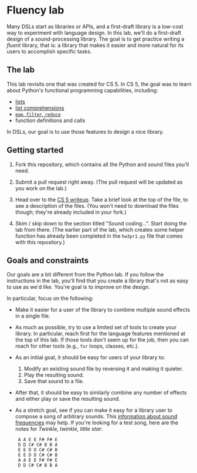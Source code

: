 [CS5Lab]: https://www.cs.hmc.edu/twiki/bin/view/CS5/SoundsGoodLab
[Frequencies]: http://en.wikipedia.org/wiki/Piano_key_frequencies

# Fluency lab

Many DSLs start as libraries or APIs, and a first-draft library is a low-cost
way to experiment with language design. In this lab, we'll do a first-draft
design of a sound-processing library. The goal is to get practice writing a
*fluent* library, that is: a library that makes it easier and more natural for
its users to accomplish specific tasks.

## The lab
This lab revisits one that was created for CS 5. In CS 5, the goal was to learn
about Python's functional programming capabilities, including:

   + [lists](http://www.tutorialspoint.com/python/python_lists.htm)
   + [list comprehensions](https://docs.python.org/2/tutorial/datastructures.html#list-comprehensions)
   + [`map`, `filter`, `reduce`](http://www.python-course.eu/lambda.php)
   + function definitions and calls

In DSLs, our goal is to *use* those features to design a nice library. 

## Getting started

   1. Fork this repository, which contains all the Python and sound files you'll
   need.

   1. Submit a pull request right away. (The pull request will be updated as
   you work on the lab.)

   1. Head over to the [CS 5 writeup][CS5Lab]. Take a brief look at the top of
   the file, to see a description of the files. (You won't need to download the
   files though; they're already included in your fork.)

   1. Skim / skip down to the section titled "Sound coding...". Start doing the
   lab from there. (The earlier part of the lab, which creates some helper
   function has already been completed in the `hw3pr1.py` file that comes with
   this repository.)

## Goals and constraints
Our goals are a bit different from the Python lab. If you follow the
instructions in the lab, you'll find that you create a library that's not as
easy to use as we'd like. You're goal is to improve on the design. 

In particular, focus on the following:

   + Make it easier for a user of the library to combine multiple sound effects
   in a single file.
   
   + As much as possible, try to use a limited set of tools to create your library.
   In particular, reach first for the language features mentioned at the top of
   this lab. If those tools don't seem up for the job, then you can reach for
   other tools (e.g., `for` loops, classes, etc.).

   + As an initial goal, it should be easy for users of your library to:
      1. Modify an existing sound file by reversing it and making it quieter.
      1. Play the resulting sound.
      1. Save that sound to a file.

   + After that, it should be easy to similarly combine any number of effects
   and either play or save the resulting sound.
   
   + As a stretch goal, see if you can make it easy for a library user to
   compose a song of arbitrary sounds. This 
   [information about sound frequencies][Frequencies] may help. If you're
   looking for a test song, here are the notes for *Twinkle, twinkle, little
   star*:

          A A E E F# F# E
          D D C# C# B B A
          E E D D C# C# B
          E E D D C# C# B
          A A E E F# F# E
          D D C# C# B B A

